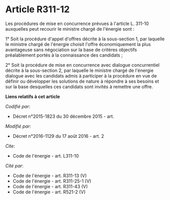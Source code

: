 # Article R311-12

Les procédures de mise en concurrence prévues à l'article L. 311-10 auxquelles peut recourir le ministre chargé de l'énergie
sont : 

1° Soit la procédure d'appel d'offres décrite à la sous-section 1, par laquelle le ministre chargé de l'énergie choisit
l'offre économiquement la plus avantageuse sans négociation sur la base de critères objectifs préalablement portés à la
connaissance des candidats ; 

2° Soit la procédure de mise en concurrence avec dialogue concurrentiel décrite à la sous-section 2, par laquelle le ministre
chargé de l'énergie dialogue avec les candidats admis à participer à la procédure en vue de définir ou développer les
solutions de nature à répondre à ses besoins et sur la base desquelles ces candidats sont invités à remettre une offre.

**Liens relatifs à cet article**

_Codifié par_:

  - Décret n°2015-1823 du 30 décembre 2015 - art.

_Modifié par_:

  - Décret n°2016-1129 du 17 août 2016 - art. 2

_Cite_:

  - Code de l'énergie - art. L311-10

_Cité par_:

  - Code de l'énergie - art. R311-13 (V)
  - Code de l'énergie - art. R311-25-1 (V)
  - Code de l'énergie - art. R311-43 (V)
  - Code de l'énergie - art. R521-2 (V)
